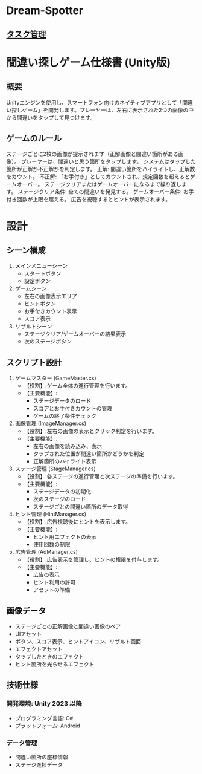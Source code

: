 # Dream-Spotter
## [タスク管理](https://github.com/orgs/musousakkabu/projects/1/views/1)

# 間違い探しゲーム仕様書 (Unity版)

## 概要
Unityエンジンを使用し、スマートフォン向けのネイティブアプリとして「間違い探しゲーム」を開発します。プレーヤーは、左右に表示された2つの画像の中から間違いをタップして見つけます。

## ゲームのルール
ステージごとに2枚の画像が提示されます（正解画像と間違い箇所がある画像）。
プレーヤーは、間違いと思う箇所をタップします。
システムはタップした箇所が正解か不正解かを判定します。
正解: 間違い箇所をハイライトし、正解数をカウント。
不正解: 「お手付き」としてカウントされ、規定回数を超えるとゲームオーバー。
ステージクリアまたはゲームオーバーになるまで繰り返します。
ステージクリア条件: 全ての間違いを発見する。
ゲームオーバー条件: お手付き回数が上限を超える。
広告を視聴するとヒントが表示されます。

# 設計
## シーン構成
1. メインメニューシーン
    * スタートボタン
    * 設定ボタン
2. ゲームシーン
    * 左右の画像表示エリア
    * ヒントボタン
    * お手付きカウント表示
    * スコア表示
3. リザルトシーン
    * ステージクリア/ゲームオーバーの結果表示
    * 次のステージボタン
## スクリプト設計
1. ゲームマスター (GameMaster.cs)
    * 【役割】:ゲーム全体の進行管理を行います。
    * 【主要機能】:
         * ステージデータのロード
         * スコアとお手付きカウントの管理
         * ゲームの終了条件チェック
2. 画像管理 (ImageManager.cs)
    * 【役割】:左右の画像の表示とクリック判定を行います。
    * 【主要機能】:
        * 左右の画像を読み込み、表示
        * タップされた位置が間違い箇所かどうかを判定
        * 正解箇所のハイライト表示
3. ステージ管理 (StageManager.cs)
    * 【役割】:各ステージの進行管理と次ステージの準備を行います。
    * 【主要機能】:
        * ステージデータの初期化
        * 次のステージのロード
        * ステージごとの間違い箇所のデータ取得
4. ヒント管理 (HintManager.cs)
    * 【役割】:広告視聴後にヒントを表示します。
    * 【主要機能】:
        * ヒント用エフェクトの表示
        * 使用回数の制限
5. 広告管理 (AdManager.cs)
    * 【役割】:広告表示を管理し、ヒントの権限を付与します。
    * 【主要機能】:
        * 広告の表示
        * ヒント利用の許可
        * アセットの準備
## 画像データ
* ステージごとの正解画像と間違い画像のペア
* UIアセット
* ボタン、スコア表示、ヒントアイコン、リザルト画面
* エフェクトアセット
* タップしたときのエフェクト
* ヒント箇所を光らせるエフェクト
## 技術仕様
### 開発環境: Unity 2023 以降
* プログラミング言語: C#
* プラットフォーム: Android

### データ管理
* 間違い箇所の座標情報
* ステージ進捗データ
